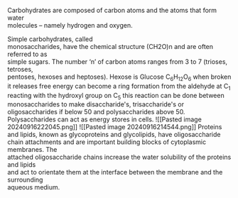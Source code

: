 Carbohydrates are composed of carbon atoms and the atoms that form water  
molecules – namely hydrogen and oxygen.

Simple carbohydrates, called  
monosaccharides, have the chemical structure (CH2O)n and are often referred to as  
simple sugars. The number ‘n’ of carbon atoms ranges from 3 to 7 (trioses, tetroses,  
pentoses, hexoses and heptoses).
Hexose is Glucose C$_{6}$H$_{12}$O$_{6}$ when broken it releases free energy can become a ring formation from the aldehyde at C$_{1}$ reacting with the hydroxyl group on C$_{5}$ this reaction can be done between monosaccharides to make disaccharide's, trisaccharide's or oligosaccharides if below 50 and polysaccharides above 50. Polysaccharides can act as energy stores in cells.
![[Pasted image 20240916222045.png]]
![[Pasted image 20240916214544.png]]
Proteins and lipids, known as glycoproteins and glycolipids, have oligosaccharide  
chain attachments and are important building blocks of cytoplasmic membranes. The  
attached oligosaccharide chains increase the water solubility of the proteins and lipids  
and act to orientate them at the interface between the membrane and the surrounding  
aqueous medium.